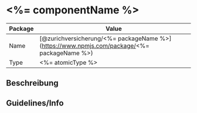 # <%= componentName %>

|Package|Value|
|---|---|
|Name|[@zurichversicherung/<%= packageName %>](https://www.npmjs.com/package/<%= packageName %>)|
|Type|<%= atomicType %>|

## Beschreibung

## Guidelines/Info
